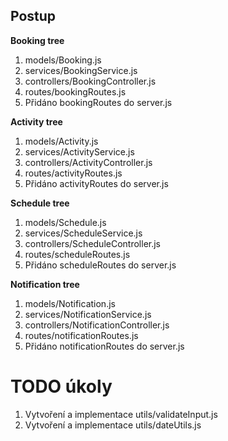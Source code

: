 

## Postup

**Booking tree**
1. models/Booking.js
2. services/BookingService.js
3. controllers/BookingController.js
4. routes/bookingRoutes.js
5. Přidáno bookingRoutes do server.js

**Activity tree**
1. models/Activity.js
2. services/ActivityService.js
3. controllers/ActivityController.js
4. routes/activityRoutes.js
5. Přidáno activityRoutes do server.js

**Schedule tree**
1. models/Schedule.js
2. services/ScheduleService.js
3. controllers/ScheduleController.js
4. routes/scheduleRoutes.js
5. Přidáno scheduleRoutes do server.js

**Notification tree**
1. models/Notification.js
2. services/NotificationService.js
3. controllers/NotificationController.js
4. routes/notificationRoutes.js
5. Přidáno notificationRoutes do server.js


# TODO úkoly
1. Vytvoření a implementace utils/validateInput.js
2. Vytvoření a implementace utils/dateUtils.js